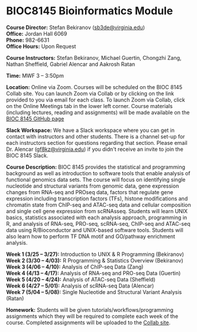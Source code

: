 BIOC8145 Bioinformatics Module
====


**Course Director:** Stefan Bekiranov (sb3de@virginia.edu)  
**Office:** Jordan Hall 6069  
**Phone:** 982-6631  
**Office Hours:** Upon Request  


**Course Instructors:** Stefan Bekiranov, Michael Guertin, Chongzhi Zang, Nathan Sheffield, Gabriel Alencar and Aakrosh Ratan


**Time:** MWF 3 – 3:50pm


**Location:** Online via Zoom. Courses will be scheduled on the BIOC 8145 Collab site. You can launch Zoom via Collab or by clicking on the link provided to you via email for each class. To launch Zoom via Collab, click on the Online Meetings tab in the lower left corner.
Course materials (including lectures, reading and assignments) will be made available on the [BIOC 8145 GitHub page](https://github.com/stefbekir/bioc8145)


**Slack Workspace:** We have a Slack workspace where you can get in contact with instructors and other students. There is a channel set-up for each instructors section for questions regarding that section. Please email Dr. Alencar (gf8kz@virginia.edu) if you didn't receive an invite to join the BIOC 8145 Slack.  


**Course Description:** BIOC 8145 provides the statistical and programming background as well as introduction to software tools that enable analysis of functional genomics data sets. The course will focus on identifying single nucleotide and structural variants from genomic data, gene expression changes from RNA-seq and PROseq data, factors that regulate gene expression including transcription factors (TFs), histone modifications and chromatin state from ChIP-seq and ATAC-seq data and cellular composition and single cell gene expression from scRNAsseq. Students will learn UNIX basics, statistics associated with each analysis approach, programming in R, and analysis of RNA-seq, PRO-seq, scRNA-seq, ChIP-seq and ATAC-seq data using R/Bioconductor and UNIX-based software tools. Students will also learn how to perform TF DNA motif and GO/pathway enrichment analysis.


**Week 1 (3/25 – 3/27):** Introduction to UNIX & R Programming (Bekiranov)  
**Week 2 (3/30 – 4/03):** R Programming & Statistics Overview (Bekiranov)  
**Week 3 (4/06 – 4/10):** Analysis of ChIP-seq Data (Zang)  
**Week 4 (4/13 – 4/17):** Analysis of RNA-seq and PRO-seq Data (Guertin)  
**Week 5 (4/20 – 4/24):** Analysis of ATAC-seq Data (Sheffield)  
**Week 6 (4/27 – 5/01):** Analysis of scRNA-seq Data (Alencar)  
**Week 7 (5/04 – 5/08):** Single Nucleotide and Structural Variant Analysis (Ratan)  


**Homework:** Students will be given tutorials/workflows/programming assignments which they will be required to complete each week of the course. Completed assignments will be uploaded to the [Collab site](https://collab.its.virginia.edu/portal/site/6698da74-769e-4831-b8a4-caf498060379/tool/000d8df0-6ca8-4864-baad-de064fc75ada/main). 
